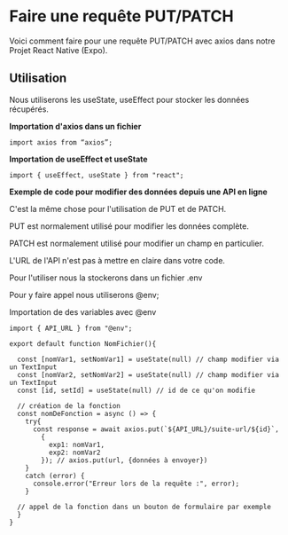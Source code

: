 # Faire une requête PUT/PATCH

Voici comment faire pour une requête PUT/PATCH avec axios dans notre Projet React Native (Expo).

## Utilisation

Nous utiliserons les useState, useEffect pour stocker les données récupérés.

**Importation d'axios dans un fichier**

```
import axios from “axios”;
```

**Importation de useEffect et useState**

```
import { useEffect, useState } from "react";
```

**Exemple de code pour modifier des données depuis une API en ligne**

C'est la même chose pour l'utilisation de PUT et de PATCH.

PUT est normalement utilisé pour modifier les données complète.

PATCH est normalement utilisé pour modifier un champ en particulier.


L'URL de l'API n'est pas à mettre en claire dans votre code.

Pour l'utiliser nous la stockerons dans un fichier .env

Pour y faire appel nous utiliserons @env;

Importation de des variables avec @env

```
import { API_URL } from "@env";
```

```
export default function NomFichier(){

  const [nomVar1, setNomVar1] = useState(null) // champ modifier via un TextInput
  const [nomVar2, setNomVar2] = useState(null) // champ modifier via un TextInput
  const [id, setId] = useState(null) // id de ce qu'on modifie

  // création de la fonction
  const nomDeFonction = async () => {
    try{
      const response = await axios.put(`${API_URL}/suite-url/${id}`,
        {
          exp1: nomVar1,
          exp2: nomVar2
        }); // axios.put(url, {données à envoyer})
    }
    catch (error) {
      console.error("Erreur lors de la requête :", error);
    }

  // appel de la fonction dans un bouton de formulaire par exemple
  }
}
```